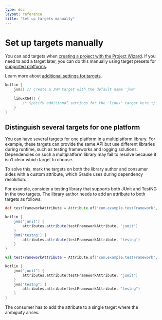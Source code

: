 ```yaml
---
type: doc
layout: reference
title: "Set up targets manually"
---
```


# Set up targets manually

You can add targets when [creating a project with the Project Wizard](mpp-create-lib.html). If you need to add a target 
later, you can do this manually using target presets for [supported platforms](mpp-supported-platforms.html).

Learn more about [additional settings for targets](mpp-dsl-reference.html#common-target-configuration).

<div class="sample" markdown="1" theme="idea" data-highlight-only>

```kotlin
kotlin {
    jvm() // Create a JVM target with the default name 'jvm'
        
    linuxX64() {
        /* Specify additional settings for the 'linux' target here */
    }
}
```

</div>

## Distinguish several targets for one platform

You can have several targets for one platform in a multiplatform library. For example, these targets can provide the same 
API but use different libraries during runtime, such as testing frameworks and logging solutions. Dependencies on such 
a multiplatform library may fail to resolve because it isn’t clear which target to choose.

To solve this, mark the targets on both the library author and consumer sides with a custom attribute, which Gradle uses 
during dependency resolution.
 
For example, consider a testing library that supports both JUnit and TestNG in the two targets. The library author needs 
to add an attribute to both targets as follows:

<div class="multi-language-sample" data-lang="groovy">
<div class="sample" markdown="1" theme="idea" mode="groovy" data-highlight-only>

```groovy
def testFrameworkAttribute = Attribute.of('com.example.testFramework', String)

kotlin {
    jvm('junit') {
        attributes.attribute(testFrameworkAttribute, 'junit')
    }
    jvm('testng') {
        attributes.attribute(testFrameworkAttribute, 'testng')
    }
}
```

</div>
</div>

<div class="multi-language-sample" data-lang="kotlin">
<div class="sample" markdown="1" theme="idea" mode="kotlin" data-highlight-only>

```kotlin
val testFrameworkAttribute = Attribute.of("com.example.testFramework", String::class.java)

kotlin {
    jvm("junit") {
        attributes.attribute(testFrameworkAttribute, "junit")
    }
    jvm("testng") {
        attributes.attribute(testFrameworkAttribute, "testng")
    }
}
```

</div>
</div>

The consumer has to add the attribute to a single target where the ambiguity arises.
